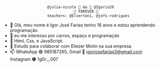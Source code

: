                         @julia-nicole 💜 && 💙 @Igorio29
                                    💝 FOREVER 💝
                        teachers: @Elvertoni, @jefs-rodrigues

- 👋 Olá, meu nome é Igor José Farias tenho 16 anos e estou aprendendo programação
- 👀 eu me interesso por carros, espaço e programação
- 🌱 Html, Css, e JavaScript.
- 💞️ Estudo para colaborar com Eliezer Motin na sua empresa
- 📫 WhatsApp 🟢 985187265, Gmail 🔴 igorjosefarias3@gmail.com Instagram 🟠 1g0r._.007


